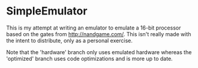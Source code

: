 # SimpleEmulator

This is my attempt at writing an emulator to emulate a 16-bit processor based on the gates from http://nandgame.com/.
This isn't really made with the intent to distribute, only as a personal exercise.

Note that the 'hardware' branch only uses emulated hardware whereas the 'optimized' branch uses code optimizations and is more up to date.
